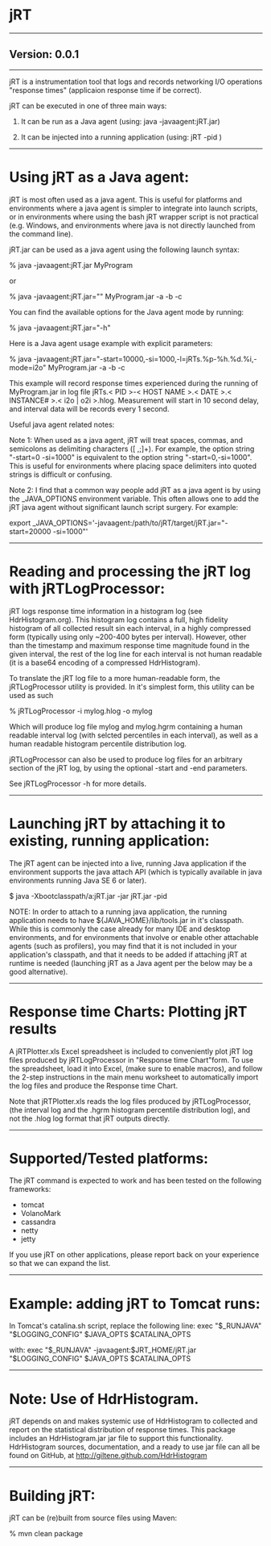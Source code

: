 # jRT
----------------------------------------------------------------------------

Version: 0.0.1
----------------------------------------------------------------------------
----------------------------------------------------------------------------

jRT is a instrumentation tool that logs and records networking I/O
operations "response times" (applicaion response time if be correct).

jRT can be executed in one of three main ways:

1. It can be run as a Java agent (using: java -javaagent:jRT.jar)

2. It can be injected into a running application (using: jRT -pid <pid>)

----------------------------------------------------------------------------

# Using jRT as a Java agent:

jRT is most often used as a java agent. This is useful for platforms and
environments where a java agent is simpler to integrate into launch scripts,
or in environments where using the bash jRT wrapper script is not practical
(e.g. Windows, and environments where java is not directly launched from
the command line).

jRT.jar can be used as a java agent using the following launch syntax:

% java -javaagent:jRT.jar MyProgram

or

% java -javaagent:jRT.jar="<options>" MyProgram.jar -a -b -c

You can find the available options for the Java agent mode by running:

% java -javaagent:jRT.jar="-h"

Here is a Java agent usage example with explicit parameters:

% java -javaagent:jRT.jar="-start=10000,-si=1000,-l=jRTs.%p-%h.%d.%i,-mode=i2o" MyProgram.jar -a -b -c

This example will record response times experienced during the running of MyProgram.jar
in log file jRTs.< PID >-< HOST NAME >.< DATE >.< INSTANCE# >.< i2o | o2i >.hlog. 
Measurement will start in 10 second delay, and interval data will be records every 1 second.

Useful java agent related notes:

Note 1: When used as a java agent, jRT will treat spaces, commas, and
semicolons as delimiting characters ([ ,;]+). For example, the option string
"-start=0 -si=1000" is equivalent to the option string "-start=0,-si=1000". This is
useful for environments where placing space delimiters into quoted strings
is difficult or confusing.

Note 2: I find that a common way people add jRT as a java agent is by using
the _JAVA_OPTIONS environment variable. This often allows one to add the jRT
 java agent without significant launch script surgery. For example:

export _JAVA_OPTIONS='-javaagent:/path/to/jRT/target/jRT.jar="-start=20000 -si=1000"'

----------------------------------------------------------------------------

# Reading and processing the jRT log with jRTLogProcessor:

jRT logs response time information in a histogram log (see HdrHistogram.org).
This histogram log contains a full, high fidelity histogram of all collected
result sin each interval, in a highly compressed form (typically using only
~200-400 bytes per interval). However, other than the timestamp and maximum
response time magnitude found in the given interval, the rest of the log line for
each interval is not human readable (it is a base64 encoding of a compressed
HdrHistogram).

To translate the jRT log file to a more human-readable form, the jRTLogProcessor
utility is provided. In it's simplest form, this utility can be used as such

% jRTLogProcessor -i mylog.hlog -o mylog

Which will produce log file mylog and mylog.hgrm containing a human readable
interval log (with selcted percentiles in each interval), as well as a human
readable histogram percentile distribution log.

jRTLogProcessor can also be used to produce log files for an arbitrary
section of the jRT log, by using the optional -start and -end parameters.

See jRTLogProcessor -h for more details.

----------------------------------------------------------------------------

# Launching jRT by attaching it to existing, running application:

The jRT agent can be injected into a live, running Java application
if the environment supports the java attach API (which is typically available
in java environments running Java SE 6 or later).

$ java -Xbootclasspath/a:jRT.jar -jar jRT.jar -pid <pid>

NOTE: In order to attach to a running java application, the running
application needs to have ${JAVA_HOME}/lib/tools.jar in it's classpath.
While this is commonly the case already for many IDE and desktop environments,
and for environments that involve or enable other attachable agents (such as
profilers), you may find that it is not included in your application's
classpath, and that it needs to be added if attaching jRT at runtime
is needed (launching jRT as a Java agent per the below may be a good
alternative).

----------------------------------------------------------------------------

# Response time Charts: Plotting jRT results

A jRTPlotter.xls Excel spreadsheet is included to conveniently
plot jRT log files produced by jRTLogProcessor in "Response time Chart"form.
To use the spreadsheet, load it into Excel, (make sure to enable macros),
and follow the 2-step instructions in the main menu worksheet to automatically
import the log files and produce the Response time Chart.

Note that jRTPlotter.xls reads the log files produced by jRTLogProcessor,
(the interval log and the .hgrm histogram percentile distribution log), and
not the .hlog log format that jRT outputs directly.

----------------------------------------------------------------------------

# Supported/Tested platforms:

The jRT command is expected to work and has been tested on the following
frameworks:
- tomcat
- VolanoMark
- cassandra
- netty
- jetty

If you use jRT on other applications, please report back
on your experience so that we can expand the list.

----------------------------------------------------------------------------

# Example: adding jRT to Tomcat runs:

In Tomcat's catalina.sh script, replace the following line:
exec  "$_RUNJAVA" "$LOGGING_CONFIG" $JAVA_OPTS $CATALINA_OPTS

with:
exec "$_RUNJAVA" -javaagent:$JRT_HOME/jRT.jar "$LOGGING_CONFIG" $JAVA_OPTS $CATALINA_OPTS

----------------------------------------------------------------------------

# Note: Use of HdrHistogram.

jRT depends on and makes systemic use of HdrHistogram to collected and
report on the statistical distribution of response times. This package includes an
HdrHistogram.jar jar file to support this functionality. HdrHistogram sources,
documentation, and a ready to use jar file can all be found on GitHub, at
http://giltene.github.com/HdrHistogram

----------------------------------------------------------------------------

# Building jRT:

jRT can be (re)built from source files using Maven:

% mvn clean package
